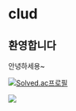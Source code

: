 # clud
## 환영합니다
안녕하세용~

[![Solved.ac프로필](http://mazassumnida.wtf/api/v2/generate_badge?boj=mhkr03)](https://solved.ac/mhkr03)


<img src="https://img.shields.io/badge/Unreal - 0E1128(#0E1128)?style=for-the-badge&logo=Unreal&logoColor=white">
